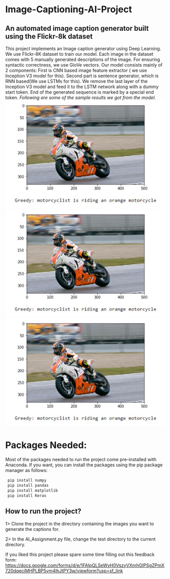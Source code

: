 # Image-Captioning-AI-Project
## An automated image caption generator built using the Flickr-8k dataset
This project implements an Image caption generator using Deep Learning. We use Flickr-8K dataset to train our model. Each image in the dataset comes with 5 manually generated descriptions of the image. For ensuring syntactic correctness, we use GloVe vectors. Our model consists mainly of 2 components: First is CNN based image feature extractor ( we use Inception V3 model for this). Second part is sentence generator, which is RNN based(We use LSTMs for this). We remove the last layer of the Inception V3 model and feed it to the LSTM network along with a dummy start token. End of the generated sequence is marked by a special end token.
_Following are some of the sample results we got from the model._
![GitHub Logo](https://github.com/Gandhi24/Image-Captioning-AI-Project/blob/master/Sample%20results/Capture.JPG)
![GitHub Logo](https://github.com/Gandhi24/Image-Captioning-AI-Project/blob/master/Sample%20results/Capture.JPG)
![GitHub Logo](https://github.com/Gandhi24/Image-Captioning-AI-Project/blob/master/Sample%20results/Capture.JPG)

# Packages Needed:
Most of the packages needed to run the project come pre-installed with Anaconda. If you want, you can install the packages using the pip package manager as follows:
```
 pip install numpy
 pip install pandas
 pip install matplotlib
 pip install Keras
```

## How to run the project? 

1> Clone the project in the directory containing the images you want to generate the captions for.

2> In the AI_Assignment.py file, change the test directory to the current directory.

If you liked this project please spare some time filling out this feedback form:
https://docs.google.com/forms/d/e/1FAIpQLSeWyH0VszyVXmhGIPSgZPmX720dqeciMHPLBP5ym4ihJtPY3w/viewform?usp=sf_link
